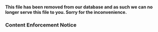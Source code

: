 #### This file has been removed from our database and as such we can no longer serve this file to you. Sorry for the inconvenience.
### Content Enforcement Notice
